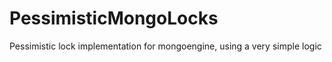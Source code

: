 # PessimisticMongoLocks
Pessimistic lock implementation for mongoengine, using  a very simple logic
